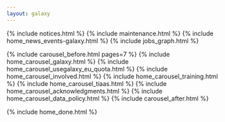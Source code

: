 ```yaml
---
layout: galaxy
---
```


{% include notices.html %}
{% include maintenance.html %}
{% include home_news_events-galaxy.html %}
{% include jobs_graph.html %}

{% include carousel_before.html pages=7 %}
  {% include home_carousel_galaxy.html %}
  {% include home_carousel_usegalaxy_eu_quota.html %}
  {% include home_carousel_involved.html %}
  {% include home_carousel_training.html %}
  {% include home_carousel_tiaas.html %}
  {% include home_carousel_acknowledgments.html %}
  {% include home_carousel_data_policy.html %}
{% include carousel_after.html %}

{% include home_done.html %}
